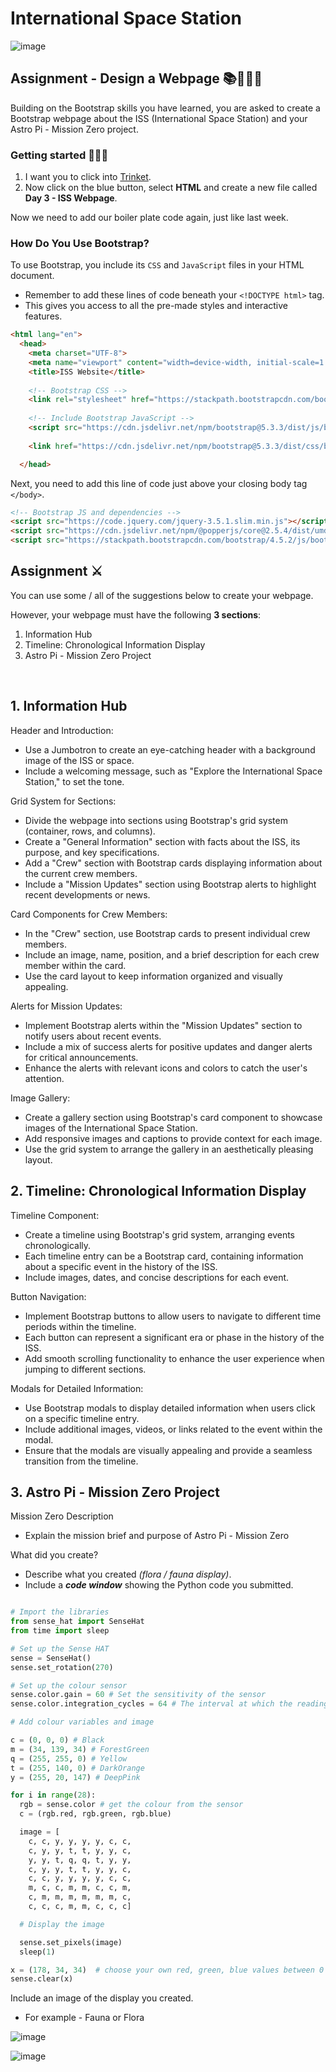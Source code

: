 # International Space Station

![image](https://github.com/ross-bish/Bootstrap/assets/83789503/4c005cc9-f3cf-42c2-9e4a-49dc47d7e1f5)

## Assignment - Design a Webpage 📚👨🏽‍💻

Building on the Bootstrap skills you have learned, you are asked to create a Bootstrap webpage about the ISS (International Space Station) and your Astro Pi - Mission Zero project.

### Getting started 👨🏽‍💻
1. I want you to click into [Trinket](https://trinket.io/).
2. Now click on the blue button, select **HTML** and create a new file called **Day 3 - ISS Webpage**.

Now we need to add our boiler plate code again, just like last week.

### How Do You Use Bootstrap?
To use Bootstrap, you include its `CSS` and `JavaScript` files in your HTML document. 

- Remember to add these lines of code beneath your ``<!DOCTYPE html>`` tag.
- This gives you access to all the pre-made styles and interactive features.

````html
<html lang="en">
  <head>
    <meta charset="UTF-8">
    <meta name="viewport" content="width=device-width, initial-scale=1.0">
    <title>ISS Website</title>
    
    <!-- Bootstrap CSS -->
    <link rel="stylesheet" href="https://stackpath.bootstrapcdn.com/bootstrap/4.5.2/css/bootstrap.min.css">
    
    <!-- Include Bootstrap JavaScript -->
    <script src="https://cdn.jsdelivr.net/npm/bootstrap@5.3.3/dist/js/bootstrap.bundle.min.js"></script>
    
    <link href="https://cdn.jsdelivr.net/npm/bootstrap@5.3.3/dist/css/bootstrap.min.css" rel="stylesheet">

  </head>
````

Next, you need to add this line of code just above your closing body tag `</body>`.

````html
<!-- Bootstrap JS and dependencies -->
<script src="https://code.jquery.com/jquery-3.5.1.slim.min.js"></script>
<script src="https://cdn.jsdelivr.net/npm/@popperjs/core@2.5.4/dist/umd/popper.min.js"></script>
<script src="https://stackpath.bootstrapcdn.com/bootstrap/4.5.2/js/bootstrap.min.js"></script>

````


## Assignment ⚔️
You can use some / all of the suggestions below to create your webpage.

However, your webpage must have the following **3 sections**:

1. Information Hub
2. Timeline: Chronological Information Display
3. Astro Pi - Mission Zero Project

<br>

## 1. Information Hub
Header and Introduction:
   - Use a Jumbotron to create an eye-catching header with a background image of the ISS or space.
   - Include a welcoming message, such as "Explore the International Space Station," to set the tone.

Grid System for Sections:
   - Divide the webpage into sections using Bootstrap's grid system (container, rows, and columns).
   - Create a "General Information" section with facts about the ISS, its purpose, and key specifications.
   - Add a "Crew" section with Bootstrap cards displaying information about the current crew members.
   - Include a "Mission Updates" section using Bootstrap alerts to highlight recent developments or news.

Card Components for Crew Members:
   - In the "Crew" section, use Bootstrap cards to present individual crew members.
   - Include an image, name, position, and a brief description for each crew member within the card.
   - Use the card layout to keep information organized and visually appealing.

Alerts for Mission Updates:
   - Implement Bootstrap alerts within the "Mission Updates" section to notify users about recent events.
   - Include a mix of success alerts for positive updates and danger alerts for critical announcements.
   - Enhance the alerts with relevant icons and colors to catch the user's attention.

Image Gallery:
   - Create a gallery section using Bootstrap's card component to showcase images of the International Space Station.
   - Add responsive images and captions to provide context for each image.
   - Use the grid system to arrange the gallery in an aesthetically pleasing layout.


## 2. Timeline: Chronological Information Display
Timeline Component:
   - Create a timeline using Bootstrap's grid system, arranging events chronologically.
   - Each timeline entry can be a Bootstrap card, containing information about a specific event in the history of the ISS.
   - Include images, dates, and concise descriptions for each event.

 Button Navigation:
   - Implement Bootstrap buttons to allow users to navigate to different time periods within the timeline.
   - Each button can represent a significant era or phase in the history of the ISS.
   - Add smooth scrolling functionality to enhance the user experience when jumping to different sections.

Modals for Detailed Information:
   - Use Bootstrap modals to display detailed information when users click on a specific timeline entry.
   - Include additional images, videos, or links related to the event within the modal.
   - Ensure that the modals are visually appealing and provide a seamless transition from the timeline.



## 3. Astro Pi - Mission Zero Project
Mission Zero Description
   - Explain the mission brief and purpose of Astro Pi - Mission Zero

What did you create?
   - Describe what you created _(flora / fauna display)_.
   - Include a _**code window**_ showing the Python code you submitted.

````python

# Import the libraries
from sense_hat import SenseHat
from time import sleep

# Set up the Sense HAT
sense = SenseHat()
sense.set_rotation(270)

# Set up the colour sensor
sense.color.gain = 60 # Set the sensitivity of the sensor
sense.color.integration_cycles = 64 # The interval at which the reading will be taken

# Add colour variables and image

c = (0, 0, 0) # Black
m = (34, 139, 34) # ForestGreen
q = (255, 255, 0) # Yellow
t = (255, 140, 0) # DarkOrange
y = (255, 20, 147) # DeepPink

for i in range(28):
  rgb = sense.color # get the colour from the sensor
  c = (rgb.red, rgb.green, rgb.blue)

  image = [
    c, c, y, y, y, y, c, c,
    c, y, y, t, t, y, y, c,
    y, y, t, q, q, t, y, y,
    c, y, y, t, t, y, y, c,
    c, c, y, y, y, y, c, c,
    m, c, c, m, m, c, c, m,
    c, m, m, m, m, m, m, c,
    c, c, c, m, m, c, c, c]

  # Display the image

  sense.set_pixels(image)
  sleep(1)

x = (178, 34, 34)  # choose your own red, green, blue values between 0 - 255
sense.clear(x)

````
Include an image of the display you created.
   - For example - Fauna or Flora

![image](https://github.com/ross-bish/Bootstrap/assets/83789503/4a83c4b2-6b19-47f0-a846-2ecf0f6acab2)

![image](https://github.com/ross-bish/Bootstrap/assets/83789503/2ff1fc27-08d3-48c6-b262-d0e102b600e8)

